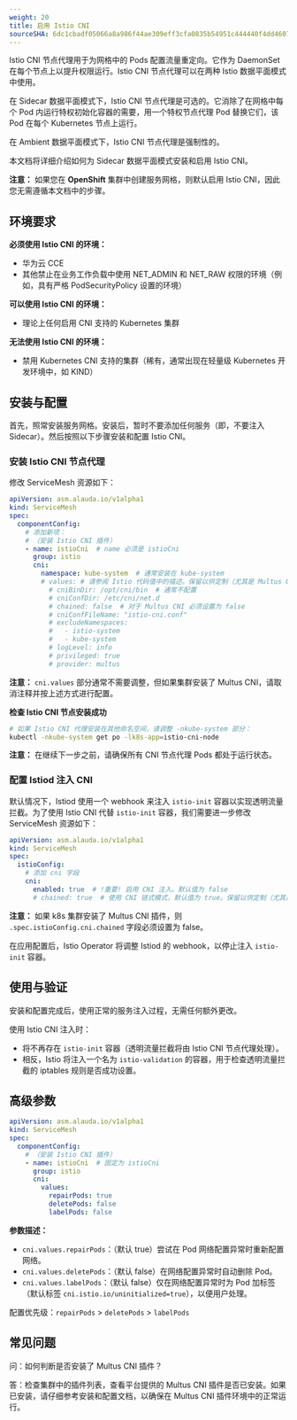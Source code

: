 ```yaml
---
weight: 20
title: 启用 Istio CNI
sourceSHA: 6dc1cbadf05066a8a986f44ae309eff3cfa0835b54951c444440f4dd46077e63
---
```


Istio CNI 节点代理用于为网格中的 Pods 配置流量重定向。它作为 DaemonSet 在每个节点上以提升权限运行。Istio CNI 节点代理可以在两种 Istio 数据平面模式中使用。

在 Sidecar 数据平面模式下，Istio CNI 节点代理是可选的。它消除了在网格中每个 Pod 内运行特权初始化容器的需要，用一个特权节点代理 Pod 替换它们，该 Pod 在每个 Kubernetes 节点上运行。

在 Ambient 数据平面模式下，Istio CNI 节点代理是强制性的。

本文档将详细介绍如何为 Sidecar 数据平面模式安装和启用 Istio CNI。

**注意：** 如果您在 **OpenShift** 集群中创建服务网格，则默认启用 Istio CNI，因此您无需遵循本文档中的步骤。

## 环境要求

**必须使用 Istio CNI 的环境：**

- 华为云 CCE
- 其他禁止在业务工作负载中使用 NET\_ADMIN 和 NET\_RAW 权限的环境（例如，具有严格 PodSecurityPolicy 设置的环境）

**可以使用 Istio CNI 的环境：**

- 理论上任何启用 CNI 支持的 Kubernetes 集群

**无法使用 Istio CNI 的环境：**

- 禁用 Kubernetes CNI 支持的集群（稀有，通常出现在轻量级 Kubernetes 开发环境中，如 KIND）

## 安装与配置

首先，照常安装服务网格。安装后，暂时不要添加任何服务（即，不要注入 Sidecar）。然后按照以下步骤安装和配置 Istio CNI。

### 安装 Istio CNI 节点代理

修改 ServiceMesh 资源如下：

```yaml
apiVersion: asm.alauda.io/v1alpha1
kind: ServiceMesh
spec:
  componentConfig:
    # 添加新项：
    # （安装 Istio CNI 插件）
    - name: istioCni  # name 必须是 istioCni
      group: istio
      cni:
        namespace: kube-system  # 通常安装在 kube-system
        # values: # 请参阅 Istio 代码值中的描述。保留以供定制（尤其是 Multus CNI，如下例所示）
          # cniBinDir: /opt/cni/bin  # 通常不配置
          # cniConfDir: /etc/cni/net.d
          # chained: false  # 对于 Multus CNI 必须设置为 false
          # cniConfFileName: "istio-cni.conf"
          # excludeNamespaces:
          #   - istio-system
          #   - kube-system
          # logLevel: info
          # privileged: true
          # provider: multus
```

**注意：** `cni.values` 部分通常不需要调整，但如果集群安装了 Multus CNI，请取消注释并按上述方式进行配置。

**检查 Istio CNI 节点安装成功**

```bash
# 如果 Istio CNI 代理安装在其他命名空间，请调整 -nkube-system 部分：
kubectl -nkube-system get po -lk8s-app=istio-cni-node
```

**注意：** 在继续下一步之前，请确保所有 CNI 节点代理 Pods 都处于运行状态。

### 配置 Istiod 注入 CNI

默认情况下，Istiod 使用一个 webhook 来注入 `istio-init` 容器以实现透明流量拦截。为了使用 Istio CNI 代替 `istio-init` 容器，我们需要进一步修改 ServiceMesh 资源如下：

```yaml
apiVersion: asm.alauda.io/v1alpha1
kind: ServiceMesh
spec:
  istioConfig:
    # 添加 cni 字段
    cni:
      enabled: true  # !重要! 启用 CNI 注入。默认值为 false
      # chained: true  # 使用 CNI 链式模式，默认值为 true。保留以供定制（尤其是 Multus CNI，需要设置为 false）
```

**注意：** 如果 k8s 集群安装了 Multus CNI 插件，则 `.spec.istioConfig.cni.chained` 字段必须设置为 false。

在应用配置后，Istio Operator 将调整 Istiod 的 webhook，以停止注入 `istio-init` 容器。

## 使用与验证

安装和配置完成后，使用正常的服务注入过程，无需任何额外更改。

使用 Istio CNI 注入时：

- 将不再存在 `istio-init` 容器（透明流量拦截将由 Istio CNI 节点代理处理）。
- 相反，Istio 将注入一个名为 `istio-validation` 的容器，用于检查透明流量拦截的 iptables 规则是否成功设置。

## 高级参数

```yaml
apiVersion: asm.alauda.io/v1alpha1
kind: ServiceMesh
spec:
  componentConfig:
    # （安装 Istio CNI 插件）
    - name: istioCni  # 固定为 istioCni
      group: istio
      cni:
        values:
          repairPods: true
          deletePods: false
          labelPods: false
```

**参数描述：**

- `cni.values.repairPods`：（默认 true）尝试在 Pod 网络配置异常时重新配置网络。
- `cni.values.deletePods`：（默认 false）在网络配置异常时自动删除 Pod。
- `cni.values.labelPods`：（默认 false）仅在网络配置异常时为 Pod 加标签（默认标签 `cni.istio.io/uninitialized=true`），以便用户处理。

配置优先级：`repairPods` > `deletePods` > `labelPods`

## 常见问题

问：如何判断是否安装了 Multus CNI 插件？

答：检查集群中的插件列表，查看平台提供的 Multus CNI 插件是否已安装。如果已安装，请仔细参考安装和配置文档，以确保在 Multus CNI 插件环境中的正常运行。
